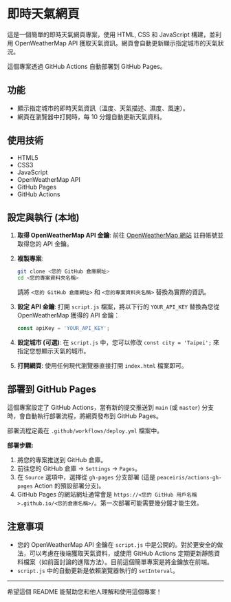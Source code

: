 # 即時天氣網頁

這是一個簡單的即時天氣網頁專案，使用 HTML, CSS 和 JavaScript 構建，並利用 OpenWeatherMap API 獲取天氣資訊。網頁會自動更新顯示指定城市的天氣狀況。

這個專案透過 GitHub Actions 自動部署到 GitHub Pages。

## 功能

*   顯示指定城市的即時天氣資訊（溫度、天氣描述、濕度、風速）。
*   網頁在瀏覽器中打開時，每 10 分鐘自動更新天氣資料。

## 使用技術

*   HTML5
*   CSS3
*   JavaScript
*   OpenWeatherMap API
*   GitHub Pages
*   GitHub Actions

## 設定與執行 (本地)

1.  **取得 OpenWeatherMap API 金鑰**:
    前往 [OpenWeatherMap 網站](https://openweathermap.org/api) 註冊帳號並取得您的 API 金鑰。

2.  **複製專案**:
    ```bash
    git clone <您的 GitHub 倉庫網址>
    cd <您的專案資料夾名稱>
    ```
    請將 `<您的 GitHub 倉庫網址>` 和 `<您的專案資料夾名稱>` 替換為實際的資訊。

3.  **設定 API 金鑰**:
    打開 `script.js` 檔案，將以下行的 `YOUR_API_KEY` 替換為您從 OpenWeatherMap 獲得的 API 金鑰：
    ```javascript
    const apiKey = 'YOUR_API_KEY';
    ```

4.  **設定城市 (可選)**:
    在 `script.js` 中，您可以修改 `const city = 'Taipei';` 來指定您想顯示天氣的城市。

5.  **打開網頁**:
    使用任何現代瀏覽器直接打開 `index.html` 檔案即可。

## 部署到 GitHub Pages

這個專案設定了 GitHub Actions，當有新的提交推送到 `main` (或 `master`) 分支時，會自動執行部署流程，將網頁發布到 GitHub Pages。

部署流程定義在 `.github/workflows/deploy.yml` 檔案中。

**部署步驟:**

1.  將您的專案推送到 GitHub 倉庫。
2.  前往您的 GitHub 倉庫 -> `Settings` -> `Pages`。
3.  在 `Source` 選項中，選擇從 `gh-pages` 分支部署 (這是 `peaceiris/actions-gh-pages` Action 的預設部署分支)。
4.  GitHub Pages 的網站網址通常會是 `https://<您的 GitHub 用戶名稱>.github.io/<您的倉庫名稱>/`。第一次部署可能需要幾分鐘才能生效。

## 注意事項

*   您的 OpenWeatherMap API 金鑰在 `script.js` 中是公開的。對於更安全的做法，可以考慮在後端獲取天氣資料，或使用 GitHub Actions 定期更新靜態資料檔案（如前面討論的進階方法）。目前這個簡單專案是將金鑰放在前端。
*   `script.js` 中的自動更新是依賴瀏覽器執行的 `setInterval`。

---

希望這個 README 能幫助您和他人理解和使用這個專案！ 